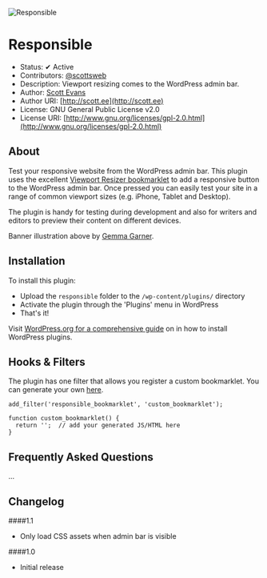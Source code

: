 ![Responsible](http://cloud.scott.ee/images/responsible.png)

# Responsible

* Status: ✔ Active
* Contributors: [@scottsweb](http://twitter.com/scottsweb)
* Description: Viewport resizing comes to the WordPress admin bar.
* Author: [Scott Evans](http://scott.ee)
* Author URI: [http://scott.ee](http://scott.ee)
* License: GNU General Public License v2.0
* License URI: [http://www.gnu.org/licenses/gpl-2.0.html](http://www.gnu.org/licenses/gpl-2.0.html)

## About

Test your responsive website from the WordPress admin bar. This plugin uses the excellent [Viewport Resizer bookmarklet](http://lab.maltewassermann.com/viewport-resizer/) to add a responsive button to the WordPress admin bar. Once pressed you can easily test your site in a range of common viewport sizes (e.g. iPhone, Tablet and Desktop).

The plugin is handy for testing during development and also for writers and editors to preview their content on different devices.

Banner illustration above by [Gemma Garner](http://gemmagarner.com/ "WordPress design and illustration").

## Installation

To install this plugin:

* Upload the `responsible` folder to the `/wp-content/plugins/` directory
* Activate the plugin through the 'Plugins' menu in WordPress
* That's it!

Visit [WordPress.org for a comprehensive guide](http://codex.wordpress.org/Managing_Plugins#Manual_Plugin_Installation) on in how to install WordPress plugins.

## Hooks & Filters

The plugin has one filter that allows you register a custom bookmarklet. You can generate your own [here](http://lab.maltewassermann.com/viewport-resizer/).

```
add_filter('responsible_bookmarklet', 'custom_bookmarklet');

function custom_bookmarklet() {
  return '';  // add your generated JS/HTML here
}
```

## Frequently Asked Questions

...

## Changelog

####1.1
* Only load CSS assets when admin bar is visible

####1.0
* Initial release

